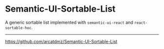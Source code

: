 # Semantic-UI-Sortable-List

A generic sortable list implemented with `semantic-ui-react` and `react-sortable-hoc`.

---
https://github.com/arcatdmz/Semantic-UI-Sortable-List